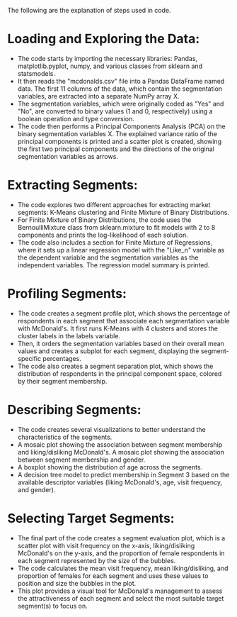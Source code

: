 The following are the explanation of steps used in code. 

# Loading and Exploring the Data: 
* The code starts by importing the necessary libraries: Pandas, matplotlib.pyplot, numpy, and various classes from sklearn and statsmodels.
* It then reads the "mcdonalds.csv" file into a Pandas DataFrame named data. The first 11 columns of the data, which contain the segmentation variables, are extracted into a separate NumPy array X.
* The segmentation variables, which were originally coded as "Yes" and "No", are converted to binary values (1 and 0, respectively) using a boolean operation and type conversion.
* The code then performs a Principal Components Analysis (PCA) on the binary segmentation variables X. The explained variance ratio of the principal components is printed and a scatter plot is created, showing the first two principal components and the directions of the original segmentation variables as arrows.
# Extracting Segments:
* The code explores two different approaches for extracting market segments: K-Means clustering and Finite Mixture of Binary Distributions.
* For Finite Mixture of Binary Distributions, the code uses the BernoulliMixture class from sklearn.mixture to fit models with 2 to 8 components and prints the log-likelihood of each solution.
* The code also includes a section for Finite Mixture of Regressions, where it sets up a linear regression model with the "Like_n" variable as the dependent variable and the segmentation variables as the independent variables. The regression model summary is printed.
# Profiling Segments:
* The code creates a segment profile plot, which shows the percentage of respondents in each segment that associate each segmentation variable with McDonald's. It first runs K-Means with 4 clusters and stores the cluster labels in the labels variable.
* Then, it orders the segmentation variables based on their overall mean values and creates a subplot for each segment, displaying the segment-specific percentages.
* The code also creates a segment separation plot, which shows the distribution of respondents in the principal component space, colored by their segment membership.
# Describing Segments:
* The code creates several visualizations to better understand the characteristics of the segments.
* A mosaic plot showing the association between segment membership and liking/disliking McDonald's. A mosaic plot showing the association between segment membership and gender.
* A boxplot showing the distribution of age across the segments.
* A decision tree model to predict membership in Segment 3 based on the available descriptor variables (liking McDonald's, age, visit frequency, and gender).
# Selecting Target Segments:
* The final part of the code creates a segment evaluation plot, which is a scatter plot with visit frequency on the x-axis, liking/disliking McDonald's on the y-axis, and the proportion of female respondents in each segment represented by the size of the bubbles.
* The code calculates the mean visit frequency, mean liking/disliking, and proportion of females for each segment and uses these values to position and size the bubbles in the plot.
* This plot provides a visual tool for McDonald's management to assess the attractiveness of each segment and select the most suitable target segment(s) to focus on.
